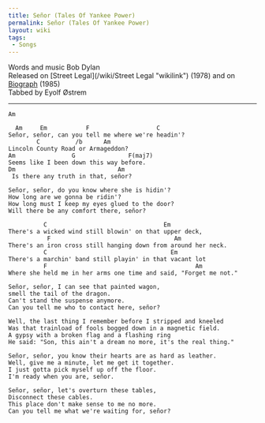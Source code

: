 ```yaml
---
title: Señor (Tales Of Yankee Power)
permalink: Señor (Tales Of Yankee Power)
layout: wiki
tags:
 - Songs
---
```


Words and music Bob Dylan  
Released on [Street Legal](/wiki/Street Legal "wikilink") (1978) and on
[Biograph](/wiki/Biograph "wikilink") (1985)  
Tabbed by Eyolf Østrem

* * * * *

    Am

      Am     Em           F                   C
    Señor, señor, can you tell me where we're headin'?
            C          /b      Am
    Lincoln County Road or Armageddon?
    Am                G               F(maj7)
    Seems like I been down this way before.
    Dm                             Am
     Is there any truth in that, señor?

    Señor, señor, do you know where she is hidin'?
    How long are we gonna be ridin'?
    How long must I keep my eyes glued to the door?
    Will there be any comfort there, señor?

              C                                 Em
    There's a wicked wind still blowin' on that upper deck,
               F                                   Am
    There's an iron cross still hanging down from around her neck.
              C                                   Em
    There's a marchin' band still playin' in that vacant lot
              F                                          Am
    Where she held me in her arms one time and said, "Forget me not."

    Señor, señor, I can see that painted wagon,
    smell the tail of the dragon.
    Can't stand the suspense anymore.
    Can you tell me who to contact here, señor?

    Well, the last thing I remember before I stripped and kneeled
    Was that trainload of fools bogged down in a magnetic field.
    A gypsy with a broken flag and a flashing ring
    He said: "Son, this ain't a dream no more, it's the real thing."

    Señor, señor, you know their hearts are as hard as leather.
    Well, give me a minute, let me get it together.
    I just gotta pick myself up off the floor.
    I'm ready when you are, señor.

    Señor, señor, let's overturn these tables,
    Disconnect these cables.
    This place don't make sense to me no more.
    Can you tell me what we're waiting for, señor?
